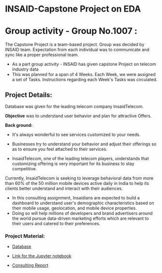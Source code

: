 # INSAID-Capstone Project on EDA

# Group activity - Group No.1007 :
The Capstone Project is a team-based project. Group was decided by INSAID team. Expectation from each individual was to communicate and sync like a proper professional team. 

- As a part group activity - INSAID has given capstone Project on telecom industry data
- This was planned for a span of 4 Weeks. Each Week, we were assigned a set of Tasks. Instructions regarding each Week's Tasks was circulated.

## Project Details:
Database was given for the leading telecom company InsaidTelecom. 

**Objective** was to understand user behavior and plan for attractive Offers.

**Back ground:**
- It's always wonderful to see services customized to your needs.
- Businesses try to understand your behavior and adjust their offerings so as to ensure you feel attached to their services.

- InsaidTelecom, one of the leading telecom players, understands that customizing offering is very important for its business to stay     competitive.

Currently, InsaidTelecom is seeking to leverage behavioral data from more than 60% of the 50 million mobile devices active daily in    India to help its clients better understand and interact with their audiences.

- In this consulting assignment, Insaidians are expected to build a dashboard to understand user's demographic characteristics based on   their mobile usage, geolocation, and mobile device properties.
- Doing so will help millions of developers and brand advertisers around the world pursue data-driven marketing efforts which are         relevant to their users and catered to their preferences.

### Project Material:
- [Database](https://github.com/jmps967/INSAID-CapstoneProject/blob/master/Data_Link.txt)

- [Link for the Jupyter notebook](https://github.com/jmps967/INSAID-CapstoneProject/blob/master/GROUP-1007-JupyterNotebookWithAllAnalysis.zip)

- [Consulting Report](https://github.com/jmps967/INSAID-CapstoneProject/blob/master/Group-1007-Counsulting%20Report.pdf)

